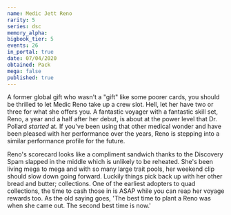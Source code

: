 ```yaml
---
name: Medic Jett Reno
rarity: 5
series: dsc
memory_alpha:
bigbook_tier: 5
events: 26
in_portal: true
date: 07/04/2020
obtained: Pack
mega: false
published: true
---
```


A former global gift who wasn't a "gift" like some poorer cards, you should be thrilled to let Medic Reno take up a crew slot. Hell, let her have two or three for what she offers you. A fantastic voyager with a fantastic skill set, Reno, a year and a half after her debut, is about at the power level that Dr. Pollard *started* at. If you've been using that other medical wonder and have been pleased with her performance over the years, Reno is stepping into a similar performance profile for the future.

Reno's scorecard looks like a compliment sandwich thanks to the Discovery Spam slapped in the middle which is unlikely to be reheated. She's been living mega to mega and with so many large trait pools, her weekend clip should slow down going forward. Luckily things pick back up with her other bread and butter; collections. One of the earliest adopters to quad collections, the time to cash those in is ASAP while you can reap her voyage rewards too. As the old saying goes, 'The best time to plant a Reno was when she came out. The second best time is now.'
